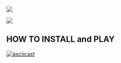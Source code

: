 <a href="https://codeclimate.com/github/FunnyDrew/project-lvl1-s462/maintainability"><img src="https://api.codeclimate.com/v1/badges/f87db514e3f199c3ef47/maintainability" /></a>

<a href="https://travis-ci.org/FunnyDrew/project-lvl1-s462"><img
src="https://api.travis-ci.com/FunnyDrew/project-lvl1-s462.svg?branch=master" /></a>

## HOW TO INSTALL and PLAY
[![asciicast](https://asciinema.org/a/jhAViKYR6GsXA5Wl3WCqqA1qm.svg)](https://asciinema.org/a/jhAViKYR6GsXA5Wl3WCqqA1qm)